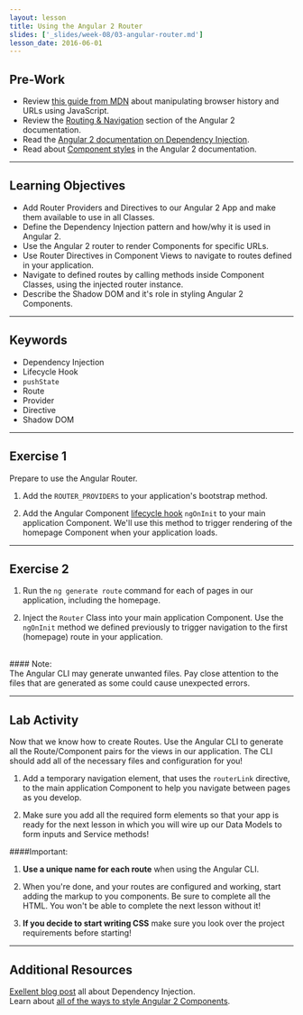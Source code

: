 ```yaml
---
layout: lesson
title: Using the Angular 2 Router
slides: ['_slides/week-08/03-angular-router.md']
lesson_date: 2016-06-01
---
```


## Pre-Work

- Review [this guide from MDN](https://developer.mozilla.org/en-US/docs/Web/API/History_API) about manipulating browser history and URLs using JavaScript.
- Review the [Routing & Navigation](https://angular.io/docs/ts/latest/guide/router.html) section of the Angular 2
documentation.
- Read the [Angular 2 documentation on Dependency Injection](http://blog.thoughtram.io/angular/2015/05/18/dependency-injection-in-angular-2.html).
- Read about [Component styles](https://angular.io/docs/ts/latest/guide/component-styles.html) in the Angular 2 documentation.

---

## Learning Objectives

- Add Router Providers and Directives to our Angular 2 App and make them available to use in all Classes.
- Define the Dependency Injection pattern and how/why it is used in Angular 2.
- Use the Angular 2 router to render Components for specific URLs.
- Use Router Directives in Component Views to navigate to routes defined in your application.
- Navigate to defined routes by calling methods inside Component Classes, using the injected
router instance.
- Describe the Shadow DOM and it's role in styling Angular 2 Components.

---

## Keywords

- Dependency Injection
- Lifecycle Hook
- `pushState`
- Route
- Provider
- Directive
- Shadow DOM

---

## Exercise 1

Prepare to use the Angular Router.

1. Add the `ROUTER_PROVIDERS` to your application's bootstrap method.

2. Add the Angular Component [lifecycle hook](https://angular.io/docs/ts/latest/guide/lifecycle-hooks.html) `ngOnInit` to your main application Component. 
We'll use this method to trigger rendering of the homepage Component when your application loads.

---

## Exercise 2

1. Run the `ng generate route` command for each of pages in our application, including the homepage.

2. Inject the `Router` Class into your main application Component. Use the `ngOnInit` method we defined
previously to trigger navigation to the first (homepage) route in your application.

<br/>
#### Note:<br/>
The Angular CLI may generate unwanted files. Pay close attention to the files that are generated as some could cause unexpected errors.

---

## Lab Activity

Now that we know how to create Routes. Use the Angular CLI to generate all the Route/Component pairs for the
views in our application. The CLI should add all of the necessary files and configuration for you!

1. Add a temporary navigation element, that uses the `routerLink` directive, to the main application Component to help you navigate between pages as you develop.

2. Make sure you add all the required form elements so that your app is ready for the next lesson in which you will
wire up our Data Models to form inputs and Service methods!

####Important:<br/>
1.  **Use a unique name for each route** when using the Angular CLI.

2. When you're done, and your routes are configured and working, start adding the markup to you components.
Be sure to complete all the HTML. You won't be able to complete the next lesson without it!

3. **If you decide to start writing CSS** make sure you look over the project requirements before starting!

---

## Additional Resources

[Exellent blog post](http://blog.thoughtram.io/angular/2015/05/18/dependency-injection-in-angular-2.html) all about Dependency Injection.<br/>
Learn about [all of the ways to style Angular 2 Components](https://scotch.io/tutorials/all-the-ways-to-add-css-to-angular-2-components).
